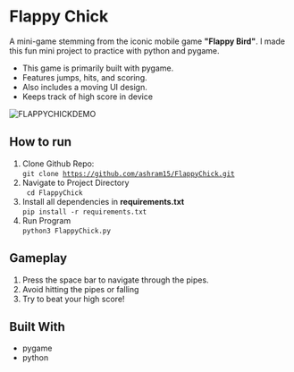 # Flappy Chick

A mini-game stemming from the iconic mobile game <strong>"Flappy Bird"</strong>. I made this fun mini project to practice with python and pygame.
- This game is primarily built with pygame.
- Features jumps, hits, and scoring.
- Also includes a moving UI design.
- Keeps track of high score in device 

![FLAPPYCHICKDEMO](../../Desktop/FLAPPYCHICKDEMO.gif)

## How to run
1. Clone Github Repo:  
    <code>git clone https://github.com/ashram15/FlappyChick.git</code>
2. Navigate to Project Directory  
   <code> cd FlappyChick </code>
3. Install all dependencies in <b>requirements.txt</b>  
    <code>pip install -r requirements.txt</code>
4. Run Program   
    <code>python3 FlappyChick.py</code>

## Gameplay
1. Press the space bar to navigate through the pipes.
2. Avoid hitting the pipes or falling
3. Try to beat your high score! 

## Built With  
- pygame
- python
